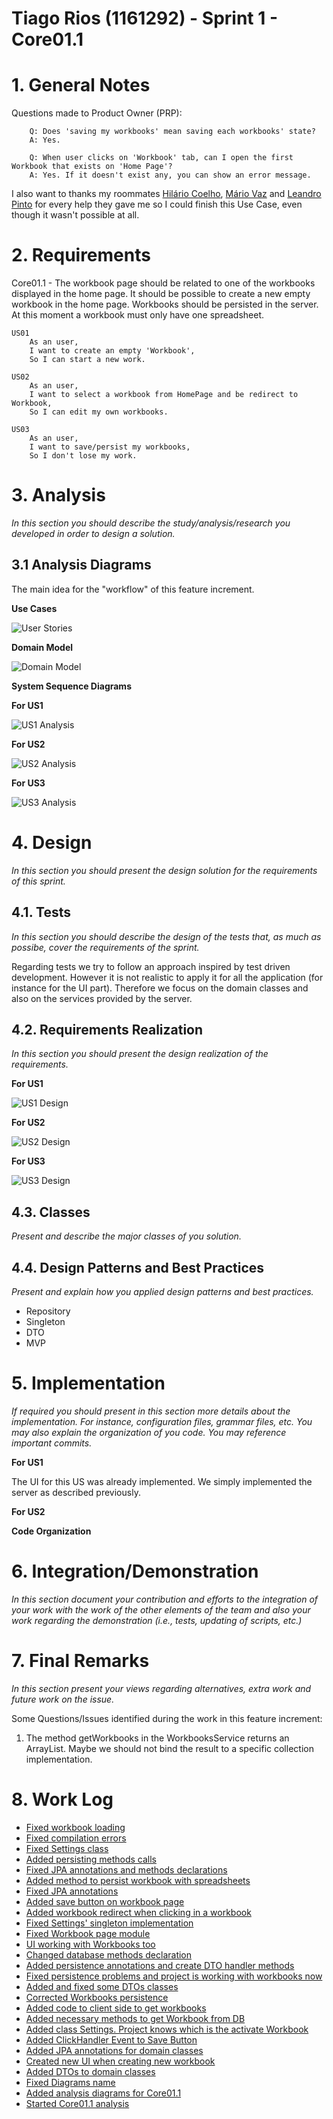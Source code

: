 **Tiago Rios** (1161292) - Sprint 1 - Core01.1
===============================

# 1. General Notes

Questions made to Product Owner (PRP):

```
	Q: Does 'saving my workbooks' mean saving each workbooks' state? 
	A: Yes.
```

```
	Q: When user clicks on 'Workbook' tab, can I open the first Workbook that exists on 'Home Page'?
	A: Yes. If it doesn't exist any, you can show an error message.
```

I also want to thanks my roommates [Hilário Coelho](https://bitbucket.org/lei-isep/lapr4-18-2db/src/master/docs/green/1160557/), [Mário Vaz](https://bitbucket.org/lei-isep/lapr4-18-2db/src/cc167398006242b74e9edda58f7c87ce9adc6134/docs/green/1160832/) and [Leandro Pinto](https://bitbucket.org/lei-isep/lapr4-18-2db/src/cc167398006242b74e9edda58f7c87ce9adc6134/docs/green/1160815/) for every help they gave me so I could finish this Use Case, even though it wasn't possible at all.

# 2. Requirements

Core01.1 - The workbook page should be related to one of the workbooks displayed in the home page. It should be possible to create a new empty workbook in the home page. Workbooks should be persisted in the server. At this moment a workbook must only have one spreadsheet.

```
US01
	As an user,
	I want to create an empty 'Workbook',
	So I can start a new work.
```

```
US02
	As an user,
	I want to select a workbook from HomePage and be redirect to Workbook,
	So I can edit my own workbooks.
```

```
US03
	As an user,
	I want to save/persist my workbooks,
	So I don't lose my work.
```

# 3. Analysis

*In this section you should describe the study/analysis/research you developed in order to design a solution.*  

## 3.1 Analysis Diagrams

The main idea for the "workflow" of this feature increment.

**Use Cases**

![User Stories](us.png)

**Domain Model**

![Domain Model](domainModel.png)

**System Sequence Diagrams**

**For US1**

![US1 Analysis](analysis2.png)

**For US2**

![US2 Analysis](analysis1.png)

**For US3**

![US3 Analysis](analysis3.png)

# 4. Design

*In this section you should present the design solution for the requirements of this sprint.*


## 4.1. Tests

*In this section you should describe the design of the tests that, as much as possibe, cover the requirements of the sprint.*

Regarding tests we try to follow an approach inspired by test driven development. However it is not realistic to apply it for all the application (for instance for the UI part). Therefore we focus on the domain classes and also on the services provided by the server.


## 4.2. Requirements Realization

*In this section you should present the design realization of the requirements.*

**For US1**

![US1 Design](design1.png)

**For US2**

![US2 Design](design2.png)

**For US3**

![US3 Design](design3.png)

## 4.3. Classes

*Present and describe the major classes of you solution.*

## 4.4. Design Patterns and Best Practices

*Present and explain how you applied design patterns and best practices.*

- Repository
- Singleton 
- DTO
- MVP

# 5. Implementation

*If required you should present in this section more details about the implementation. For instance, configuration files, grammar files, etc. You may also explain the organization of you code. You may reference important commits.*

**For US1**

The UI for this US was already implemented. We simply implemented the server as described previously.

**For US2**


**Code Organization**  


# 6. Integration/Demonstration

*In this section document your contribution and efforts to the integration of your work with the work of the other elements of the team and also your work regarding the demonstration (i.e., tests, updating of scripts, etc.)*

# 7. Final Remarks 

*In this section present your views regarding alternatives, extra work and future work on the issue.*

Some Questions/Issues identified during the work in this feature increment:

1. The method getWorkbooks in the WorkbooksService returns an ArrayList. Maybe we should not bind the result to a specific collection implementation.

# 8. Work Log

* [Fixed workbook loading](https://bitbucket.org/lei-isep/lapr4-18-2db/commits/5f07efe16a57b83d9fb2427b8db0416791423c17)
* [Fixed compilation errors](https://bitbucket.org/lei-isep/lapr4-18-2db/commits/389d8f43710b26bf6473d9846b5f053e285d975f)
* [Fixed Settings class](https://bitbucket.org/lei-isep/lapr4-18-2db/commits/5474adbcee2366e04103e9b82577db512ca0451b)
* [Added persisting methods calls](https://bitbucket.org/lei-isep/lapr4-18-2db/commits/bd898fdd7751687a1ff10ffefba7f0b59b136e6a)
* [Fixed JPA annotations and methods declarations](https://bitbucket.org/lei-isep/lapr4-18-2db/commits/63bff045391e16a9f9a08fbe73bc2552a23b3d8b)
* [Added method to persist workbook with spreadsheets](https://bitbucket.org/lei-isep/lapr4-18-2db/commits/00b590f79b9a638f6cffab13ea6bd923663caa6f)
* [Fixed JPA annotations](https://bitbucket.org/lei-isep/lapr4-18-2db/commits/ded87a97db859ae3e19c4dba3a64f964afdff614)
* [Added save button on workbook page](https://bitbucket.org/lei-isep/lapr4-18-2db/commits/9955aca9a83b3ab4e45cfea5976bd1437c195633)
* [Added workbook redirect when clicking in a workbook](https://bitbucket.org/lei-isep/lapr4-18-2db/commits/9639c69507ce083343975acd19cf4939610da296)
* [Fixed Settings\' singleton implementation](https://bitbucket.org/lei-isep/lapr4-18-2db/commits/a5b077bd25ae7496612d67d360707aa4b3118446)
* [Fixed Workbook page module](https://bitbucket.org/lei-isep/lapr4-18-2db/commits/a418ccfc0d80ed58a82f925b5ff262e552927bab)
* [UI working with Workbooks too](https://bitbucket.org/lei-isep/lapr4-18-2db/commits/28b5951a3e0ed63c549943dc46421ad4567184a0)
* [Changed database methods declaration](https://bitbucket.org/lei-isep/lapr4-18-2db/commits/3180edc2826ca8f76a12fe4be3d59f4842e30976)
* [Added persistence annotations and create DTO handler methods](https://bitbucket.org/lei-isep/lapr4-18-2db/commits/434cf9abc01190f1b0fe637c7666badb2ecc2771)
* [Fixed persistence problems and project is working with workbooks now](https://bitbucket.org/lei-isep/lapr4-18-2db/commits/7ba3fa75539f184968470dec6cdf82ad1586ea3b)
* [Added and fixed some DTOs classes](https://bitbucket.org/lei-isep/lapr4-18-2db/commits/b0870fb13d0e661466448bd0c63620cf9f39003d)
* [Corrected Workbooks persistence](https://bitbucket.org/lei-isep/lapr4-18-2db/commits/e0910d2960c6de149ccb5cabb3cbd45a10cec48b)
* [Added code to client side to get workbooks](https://bitbucket.org/lei-isep/lapr4-18-2db/commits/29c7c6ab827fdb8006ccaff1d3a7d769bd041930)
* [Added necessary methods to get Workbook from DB](https://bitbucket.org/lei-isep/lapr4-18-2db/commits/2d6aae636931d1d4bdc43cb54ac3ad63a318657b)
* [Added class Settings. Project knows which is the activate Workbook](https://bitbucket.org/lei-isep/lapr4-18-2db/commits/30f8f20fe637a875b20e62b03d648b8a0d48341b)
* [Added ClickHandler Event to Save Button](https://bitbucket.org/lei-isep/lapr4-18-2db/commits/3fb997c1ddb933640f853cfa5c8345336367ff5c)
* [Added JPA annotations for domain classes](https://bitbucket.org/lei-isep/lapr4-18-2db/commits/512a6c9bbba3b4f1a25f0aa560088d436f1df134)
* [Created new UI when creating new workbook](https://bitbucket.org/lei-isep/lapr4-18-2db/commits/8056409bb45a665c92344183a1502202b0d6c74e)
* [Added DTOs to domain classes](https://bitbucket.org/lei-isep/lapr4-18-2db/commits/ffbd921e1bf50f4de5191adcd33f5fc90811a2ae)
* [Fixed Diagrams name](https://bitbucket.org/lei-isep/lapr4-18-2db/commits/9fca8da6c44b440bdb66013429f12e76aabda940)
* [Added analysis diagrams for Core01.1](https://bitbucket.org/lei-isep/lapr4-18-2db/commits/324e6c0eb2c6615a53221e84d05bce05887207c2)
* [Started Core01.1 analysis](https://bitbucket.org/lei-isep/lapr4-18-2db/commits/036afbe6bb61ef2dcfe9503647c027b2e16b40aa)
